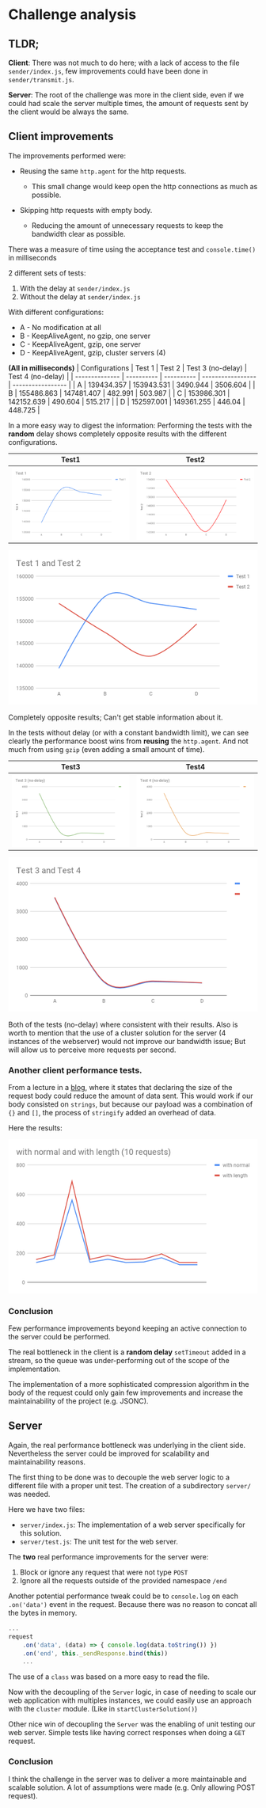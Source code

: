 # Challenge analysis

## TLDR;
**Client**: There was not much to do here; with a lack of access to the file `sender/index.js`, few improvements could have been done in `sender/transmit.js`.

**Server**: The root of the challenge was more in the client side, even if we could had scale the server multiple times, the amount of requests sent by the client would be always the same.


## Client improvements
The improvements performed were:

- Reusing the same `http.agent` for the http requests.
  - This small change would keep open the http connections as much as possible.

- Skipping http requests with empty body.
  - Reducing the amount of unnecessary requests to keep the bandwidth clear as possible.

There was a measure of time using the acceptance test and `console.time()` in milliseconds

2 different sets of tests:

1. With the delay at `sender/index.js`
2. Without the delay at `sender/index.js`

With different configurations:
* A - No modification at all
* B - KeepAliveAgent, no gzip, one server
* C - KeepAliveAgent, gzip, one server
* D - KeepAliveAgent, gzip, cluster servers (4)

**(All in milliseconds)**
| Configurations | Test 1     | Test 2     | Test 3 (no-delay) | Test 4 (no-delay) |
| -------------- | ---------- | ---------- | ----------------- | ----------------- |
| A              | 139434.357 | 153943.531 | 3490.944          | 3506.604          |
| B              | 155486.863 | 147481.407 | 482.991           | 503.987           |
| C              | 153986.301 | 142152.639 | 490.604           | 515.217           |
| D              | 152597.001 | 149361.255 | 446.04            | 448.725           |

In a more easy way to digest the information:
Performing the tests with the **random** delay shows completely opposite results with the different configurations.

| Test1                                    | Test2                                    |
| ---------------------------------------- | ---------------------------------------- |
| ![Test1](https://github.com/eduardosanzb/receiver-sender-challenge/raw/master/charts/Test%201.png) | ![Test2](https://github.com/eduardosanzb/receiver-sender-challenge/raw/master/charts/Test%202.png) |

![Test1 and Test2](https://github.com/eduardosanzb/receiver-sender-challenge/raw/master/charts/Test%201%20and%20Test%202.png)

Completely opposite results; Can't get stable information about it.

In the tests without delay (or with a constant bandwidth limit), we can see clearly the performance boost wins from **reusing** the `http.agent`. And not much from using `gzip` (even adding a small amount of time).

| Test3| Test4 |
| --- | --- |
| ![Test3](https://github.com/eduardosanzb/receiver-sender-challenge/raw/master/charts/Test%203%20(no-delay).png) | ![Test4](https://github.com/eduardosanzb/receiver-sender-challenge/raw/master/charts/Test%204%20(no-delay).png) |
![Test3 and Test4](https://github.com/eduardosanzb/receiver-sender-challenge/raw/master/charts/Test%203%20and%20Test%204.png)

Both of the tests (no-delay) where consistent with their results.
Also is worth to mention that the use of a cluster solution for the server (4 instances of the webserver) would not improve our bandwidth issue; But will allow us to perceive more requests per second.

### Another client performance tests.
From a lecture in a [blog](https://engineering.gosquared.com/optimise-node-http-server), where it states that declaring the size of the request body could reduce the amount of data sent. This would work if our body consisted on `strings`, but because our payload was a combination of `{}` and `[]`, the process of `stringify` added an overhead of data.

Here the results:

![bodyLength](https://github.com/eduardosanzb/receiver-sender-challenge/raw/master/charts/with%20normal%20and%20with%20length%20(10%20requests).png)

### Conclusion

Few performance improvements beyond keeping an active connection to the server could be performed.

The real bottleneck in the client is a **random delay** `setTimeout` added in a stream, so the queue was under-performing out of the scope of the implementation.

The implementation of a more sophisticated compression algorithm in the body of the request could only gain few improvements and increase the maintainability of the project (e.g. JSONC).



## Server

Again, the real performance bottleneck was underlying in the client side. Nevertheless the server could be improved for scalability and maintainability reasons.



The first thing to be done was to decouple the web server logic to a different file with a proper unit test. The creation of a subdirectory `server/` was needed.

Here we have two files:

* `server/index.js`: The implementation of a web server specifically for this solution.
* `server/test.js`: The unit test for the web server.

The **two** real performance improvements for the server were:

1. Block or ignore any request that were not type `POST`
2. Ignore all the requests outside of the provided namespace `/end`



Another potential performance tweak could be to `console.log` on each `.on('data')` event in the request. Because there was no reason to concat all the bytes in memory.

```javascript
...
request
	.on('data', (data) => { console.log(data.toString()) })
	.on('end', this._sendResponse.bind(this))
	...
```



The use of a `class` was based on a more easy to read the file.

Now with the decoupling of the `Server` logic, in case of needing to scale our web application with multiples instances, we could easily use an approach with the `cluster` module. (Like in `startClusterSolution()`)

Other nice win of decoupling the `Server` was the enabling of unit testing our web server. Simple tests like having correct responses when doing a `GET` request.

### Conclusion

I think the challenge in the server was to deliver a more maintainable and scalable solution. A lot of assumptions were made (e.g. Only allowing POST request). 
